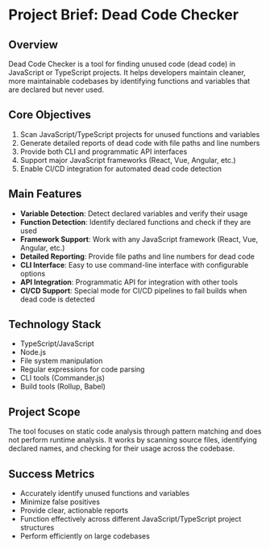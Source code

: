 # Project Brief: Dead Code Checker

## Overview

Dead Code Checker is a tool for finding unused code (dead code) in JavaScript or TypeScript projects. It helps developers maintain cleaner, more maintainable codebases by identifying functions and variables that are declared but never used.

## Core Objectives

1. Scan JavaScript/TypeScript projects for unused functions and variables
2. Generate detailed reports of dead code with file paths and line numbers
3. Provide both CLI and programmatic API interfaces
4. Support major JavaScript frameworks (React, Vue, Angular, etc.)
5. Enable CI/CD integration for automated dead code detection

## Main Features

- **Variable Detection**: Detect declared variables and verify their usage
- **Function Detection**: Identify declared functions and check if they are used
- **Framework Support**: Work with any JavaScript framework (React, Vue, Angular, etc.)
- **Detailed Reporting**: Provide file paths and line numbers for dead code
- **CLI Interface**: Easy to use command-line interface with configurable options
- **API Integration**: Programmatic API for integration with other tools
- **CI/CD Support**: Special mode for CI/CD pipelines to fail builds when dead code is detected

## Technology Stack

- TypeScript/JavaScript
- Node.js
- File system manipulation
- Regular expressions for code parsing
- CLI tools (Commander.js)
- Build tools (Rollup, Babel)

## Project Scope

The tool focuses on static code analysis through pattern matching and does not perform runtime analysis. It works by scanning source files, identifying declared names, and checking for their usage across the codebase.

## Success Metrics

- Accurately identify unused functions and variables
- Minimize false positives
- Provide clear, actionable reports
- Function effectively across different JavaScript/TypeScript project structures
- Perform efficiently on large codebases
